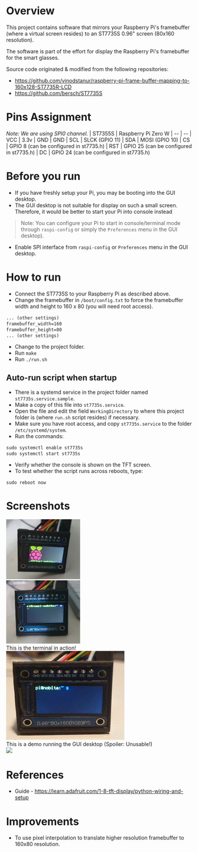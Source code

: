 # Overview
This project contains software that mirrors your Raspberry Pi's framebuffer (where a virtual screen resides) to an ST7735S 0.96" screen (80x160 resolution).

The software is part of the effort for display the Raspberry Pi's framebuffer for the smart glasses.

Source code originated & modified from the following repositories:
- https://github.com/vinodstanur/raspberry-pi-frame-buffer-mapping-to-160x128-ST7735R-LCD
- https://github.com/bersch/ST7735S 

# Pins Assignment
*Note: We are using SPI0 channel.*
| ST7355S | Raspberry Pi Zero W
| -- | --
| VCC | 3.3v
| GND | GND
| SCL | SLCK (GPIO 11)
| SDA | MOSI (GPIO 10)
| CS | GPIO 8 (can be configured in st7735.h)
| RST | GPIO 25 (can be configured in st7735.h)
| DC | GPIO 24 (can be configured in st7735.h)

# Before you run
- If you have freshly setup your Pi, you may be booting into the GUI desktop.
- The GUI desktop is not suitable for display on such a small screen. Therefore, it would be better to start your Pi into console instead 
> Note: You can configure your Pi to start in console/terminal mode through `raspi-config` or simply the `Preferences` menu in the GUI desktop).
- Enable SPI interface from `raspi-config` or `Preferences` menu in the GUI desktop.


# How to run
- Connect the ST7735S to your Raspberry Pi as described above.
- Change the framebuffer in `/boot/config.txt` to force the framebuffer width and height to 160 x 80 (you will need root access).
```
... (other settings)
framebuffer_width=160
framebuffer_height=80
... (other settings)
```
- Change to the project folder.
- Run `make`
- Run `./run.sh`

## Auto-run script when startup
- There is a systemd service in the project folder named `st7735s.service.sample`.
- Make a copy of this file into `st7735s.service`.
- Open the file and edit the field `WorkingDirectory` to where this project folder is (where `run.sh` script resides) if necessary.
- Make sure you have root access, and copy `st7735s.service` to the folder `/etc/systemd/system`.
- Run the commands:
```
sudo systemctl enable st7735s
sudo systemctl start st7735s
```
- Verify whether the console is shown on the TFT screen.
- To test whether the script runs across reboots, type:
```
sudo reboot now
```

# Screenshots
<div class="col-md-6">
<img src="demo_screenshot_1.jpg" style="width:200px;"/>
</div>
<div class="col-md-6">
<img src="demo_screenshot_2.jpg" style="width:200px;"/>
</div>
<div class="col-md-12">
This is the terminal in action!
</div>
<div class="col-md-12">
<img src="terminus_font_demo.gif">
</div>
<div class="col-md-12">
This is a demo running the GUI desktop (Spoiler: Unusable!)
</div>
<div class="col-md-12">
<img src="startx_demo.gif">
</div>

# References
- Guide - https://learn.adafruit.com/1-8-tft-display/python-wiring-and-setup

# Improvements
- To use pixel interpolation to translate higher resolution framebuffer to 160x80 resolution.
